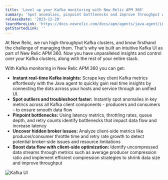 ```yaml
---
title: 'Level up your Kafka monitoring with New Relic APM 360'
summary: 'Spot anomalies, pinpoint bottlenecks and improve throughput with daily insights into your Kafka clusters'
releaseDate: '2023-12-20'
learnMoreLink: 'https://docs.newrelic.com/docs/apm/agents/java-agent/instrumentation/java-agent-instrument-kafka-message-queues/'
getStartedLink: ''
---
```


At New Relic, we run high-throughput Kafka clusters, and know firsthand the challenge of managing them. That's why we built an intuitive Kafka UI as part of New Relic APM 360. Now you have unparalleled insights and control over your Kafka clusters, along with the rest of your entire stack.

With Kafka monitoring in New Relic APM 360 you can get:

- **Instant real-time Kafka insights:** Scrape key client Kafka metrics effortlessly with the Java agent to quickly gain real time insights by connecting the dots across your hosts and service through an unified UI.
- **Spot outliers and troubleshoot faster:** Instantly spot anomalies in key metrics across all Kafka client components - producers and consumers - to ensure smooth data flow
- **Pinpoint bottlenecks:** Using latency metrics, throttling rates, queue depth, and retry counts identify bottlenecks that impact data flow and increase latency
- **Uncover hidden broker issues:** Analyze client-side metrics like producer/consumer throttle time and retry rate growth to detect potential broker-side issues and resource limitations
- **Boost data flow with client-side optimization:** Identify uncompressed data streams through metrics such as average producer compression ratio and implement efficient compression strategies to shrink data size and improve throughput

![Kafka UI](/images/apm_kafka.webp 'A screenshot that shows the new APM Kafka UI')
